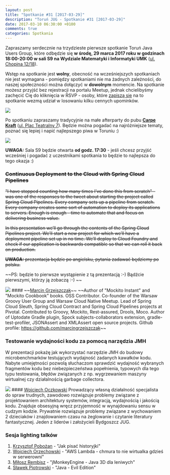 ```yaml
---
layout: post
title: "Spotkanie #31 [2017-03-29]"
description: "Toruń JUG - Spotkanie #31 [2017-03-29]"
date: 2017-03-10 06:30:00 +0100
comments: true
categories: Spotkania
---
```

Zapraszamy serdecznie na trzydzieste pierwsze spotkanie Toruń Java Users Group, które odbędzie się **w&nbsp;środę, 29 marca 2017 roku w&nbsp;godzinach 18:00-20:00 w&nbsp;sali S9 na Wydziale Matematyki i Informatyki UMK** (<a href="https://www.google.pl/maps/place/Fryderyka+Chopina+12%2F18,+Toruń/" target="_blank"><span class="glyphicon glyphicon-map-marker"></span>ul. Chopina 12/18</a>).

Wstęp na spotkanie jest **wolny**, obecność na wcześniejszych spotkaniach nie jest wymagana - pomiędzy spotkaniami nie ma żadnych zależności, do naszej społeczności można dołączyć w **dowolnym** momencie. Na spotkanie możesz przyjść bez rejestracji na portalu Meetup, jednak chcielibyśmy zachęcić Cię do  kliknięcia w RSVP - osoby, które <a href="http://www.meetup.com/Torun-JUG/events/237925389/" target="_blank">zapiszą się</a> na to spotkanie wezmą udział w losowaniu kilku cennych upominków.

<div class="row text-center" style="margin-bottom:10px;">
  <div class="col-md-12">
    <img class="no-border" src="{{ root_url }}/images/meetings/31/cover.png" />
  </div>
</div>

Po spotkaniu zapraszamy tradycyjnie na małe afterparty do pubu <a href="https://www.facebook.com/carpekraft/" target="_blank"><strong>Carpe Kraft</strong></a> (<a href="https://www.google.pl/maps/place/Carpe+Kraft+Toru%C5%84/@53.0120765,18.6028162,19z/data=!4m2!3m1!1s0x0000000000000000:0xd4a984360753f841?hl=pl" target="_blank"><span class="glyphicon glyphicon-map-marker"></span>ul. Plac Teatralny 7</a>). Będzie można pogadać na najróżniejsze tematy, poznać się lepiej i napić najlepszego piwa w Toruniu :)

<div class="row text-center" style="margin-bottom:10px;">
  <div class="col-md-12">
    <img class="no-border" src="{{ root_url }}/images/meetings/31/afterparty.png" />
  </div>
</div>

**UWAGA:** Sala S9 będzie otwarta **od godz. 17:30** - jeśli chcesz przyjść wcześniej i pogadać z uczestnikami spotkania to będzie to najlepsza do tego okazja :) <!-- more -->

### ~~Continuous Deployment to the Cloud with Spring Cloud Pipelines~~
~~"I have stopped counting how many times I’ve done this from scratch" - was one of the responses to the tweet about starting the project called Spring Cloud Pipelines. Every company sets up a pipeline from scratch. Every company creates some sort of automation to deploy its applications to servers. Enough is enough - time to automate that and focus on delivering business value.~~

~~In this presentation we’ll go through the contents of the Spring Cloud Pipelines project. We’ll start a new project for which we’ll have a deployment pipeline set up in no time. We’ll deploy to Cloud Foundry and check if our application is backwards compatible so that we can roll it back on production.~~

~~**UWAGA:** prezentacja będzie po angielsku, pytania zadawać będziemy po polsku.~~

~~PS: będzie to pierwsze wystąpienie z tą prezentacją :-) Bądźcie pierwszymi, którzy ją zobaczą :-) ~~

<img class="no-border speaker-face" src="{{ root_url }}/images/speakers/grzejszczak-marcin.jpg" />
#### ~~<a href="https://twitter.com/MGrzejszczak" target="_blank">Marcin Grzejszczak</a>~~
~~Author of "Mockito Instant" and "Mockito Cookbook" books. OSS Contributor. Co-founder of the Warsaw Groovy User Group and Warsaw Cloud Native Meetup. Lead of Spring Cloud Sleuth, Spring Cloud Contract and Spring Cloud Pipelines projects at Pivotal. Contributed to Groovy, Mockito, Rest-assured, Drools, Moco. Author of Uptodate Gradle plugin, Spock subjects-collaborators extension, gradle-test-profiler, JSONAssert and XMLAssert open source projects. Github profile: <a href="https://github.com/marcingrzejszczak" target="_blank">https://github.com/marcingrzejszczak</a>~~

<span class="clearfix"></span>

### Testowanie wydajności kodu za pomocą narzędzia JMH
W prezentacji pokażę jak wykorzystać narzędzie JMH do budowy microbenchmarków testujących wydajność zadanych kawałków kodu. Nabyte umiejętności pozwolą słuchaczom sprawdzić wydajność wybranych fragmentów kodu bez niebezpieczeństwa popełnienia, typowych dla tego typu testowania, błędów związanych z np. wygrzewaniem maszyny wirtualnej czy działalnością garbage collectora.

<img class="no-border speaker-face" src="{{ root_url }}/images/speakers/oczkowski-wojciech.jpg" />
#### <a href="https://twitter.com/WOczkowski" target="_blank">Wojciech Oczkowski</a>
Prowadzący własną działalność specjalista do spraw trudnych, zawodowo rozwiązuje problemy związane z projektowaniem architektury systemów, integracją, wydajnością i jakością kodu. Znajduje obsesyjną wręcz przyjemność w wynajdowaniu sensu w cudzym kodzie. Prywatnie rozwiązuje problemy związane z wychowaniem 2 dzieciaków i znajdowaniem czasu na żeglowanie i czytanie literatury fantastycznej. Jeden z liderów i założycieli Bydgoszcz JUG.

<span class="clearfix"></span>

### Sesja lighting talków
1. <a href="https://twitter.com/krzpob" target="_blank">Krzysztof Pobożan</a> - "Jak pisać historyjki"
2. <a href="https://www.linkedin.com/in/wojciech-orzechowski-69783465/" target="_blank">Wojciech Orzechowski</a> - "AWS Lambda - chmura to nie wirtualka gdzieś w serwerowni"
3. <a href="https://www.linkedin.com/in/mi%C5%82osz-rembisz-90b8b458/" target="_blank">Miłosz Rembisz</a> - "jMonkeyEngine - Java 3D dla leniwych"
4. <a href="https://twitter.com/sentinelatteo" target="_blank">Sławek Piotrowski</a> - "Java - Evil Edition"